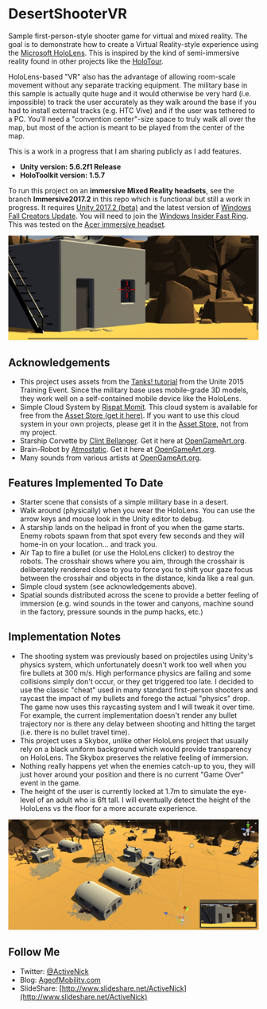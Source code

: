 # DesertShooterVR
Sample first-person-style shooter game for virtual and mixed reality. The goal is to demonstrate how to create a Virtual Reality-style experience using the [Microsoft HoloLens](http://hololens.com). This is inspired by the kind of semi-immersive reality found in other projects like the [HoloTour](https://www.microsoft.com/en-us/store/p/holotour/9nblggh5pj87).

HoloLens-based "VR" also has the advantage of allowing room-scale movement without any separate tracking equipment. The military base in this sample is actually quite huge and it would otherwise be very hard (i.e. impossible) to track the user accurately as they walk around the base if you had to install external tracks (e.g. HTC Vive) and if the user was tethered to a PC. You'll need a "convention center"-size space to truly walk all over the map, but most of the action is meant to be played from the center of the map.

This is a work in a progress that I am sharing publicly as I add features. 

* **Unity version: 5.6.2f1 Release**
* **HoloToolkit version: 1.5.7**

To run this project on an **immersive Mixed Reality headsets**, see the branch **Immersive2017.2** in this repo which is functional but still a work in progress. It requires [Unity 2017.2 (beta)](https://unity3d.com/unity/beta/) and the latest version of [Windows Fall Creators Update](https://blogs.windows.com/windowsexperience/2017/09/01/create-and-play-this-holiday-with-the-windows-10-fall-creators-update-coming-oct-17/#VpW4VMqk8D9l5GjB.97). You will need to join the [Windows Insider Fast Ring](https://insider.windows.com). This was tested on the [Acer immersive headset](https://www.microsoft.com/en-us/store/d/acer-windows-mixed-reality-headset-developer-edition/8pb4twx13m2n).

![Screenshot](Screenshots/Screen02-FirstPersonView.JPG)

## Acknowledgements
* This project uses assets from the [Tanks! tutorial](https://www.assetstore.unity3d.com/en/?_ga=1.83361502.975056403.1471960723#!/content/46209/) from the Unite 2015 Training Event. Since the military base uses mobile-grade 3D models, they work well on a self-contained mobile device like the HoloLens.
* Simple Cloud System by [Rispat Momit](https://www.assetstore.unity3d.com/en/#!/search/page=1/sortby=popularity/query=publisher:2616). This cloud system is available for free from the [Asset Store (get it here)](https://www.assetstore.unity3d.com/en/#!/content/6715). If you want to use this cloud system in your own projects, please get it in the [Asset Store](https://www.assetstore.unity3d.com/en/#!/content/6715), not from my project.
* Starship Corvette by [Clint Bellanger](http://opengameart.org/users/clint-bellanger). Get it here at [OpenGameArt.org](http://opengameart.org/content/starship-corvette).
* Brain-Robot by [Atmostatic](https://opengameart.org/users/atmostatic). Get it here at [OpenGameArt.org](https://opengameart.org/content/brain-robot).
* Many sounds from various artists at [OpenGameArt.org](http://opengameart.org/). 

## Features Implemented To Date
* Starter scene that consists of a simple military base in a desert.
* Walk around (physically) when you wear the HoloLens. You can use the arrow keys and mouse look in the Unity editor to debug.
* A starship lands on the helipad in front of you when the game starts. Enemy robots spawn from that spot every few seconds and they will home-in on your location... and track you.
* Air Tap to fire a bullet (or use the HoloLens clicker) to destroy the robots. The crosshair shows where you aim, through the crosshair is deliberately rendered close to you to force you to shift your gaze focus between the crosshair and objects in the distance, kinda like a real gun.
* Simple cloud system (see acknowledgements above).
* Spatial sounds distributed across the scene to provide a better feeling of immersion (e.g. wind sounds in the tower and canyons, machine sound in the factory, pressure sounds in the pump hacks, etc.)

## Implementation Notes
* The shooting system was previously based on projectiles using Unity's physics system, which unfortunately doesn't work too well when you fire bullets at 300 m/s. High performance physics are failing and some collisions simply don't occur, or they get triggered too late. I decided to use the classic "cheat" used in many standard first-person shooters and raycast the impact of my bullets and forego the actual "physics" drop. The game now uses this raycasting system and I will tweak it over time. For example, the current implementation doesn't render any bullet trajectory nor is there any delay between shooting and hitting the target (i.e. there is no bullet travel time).
* This project uses a Skybox, unlike other HoloLens project that usually rely on a black uniform background which would provide transparency on HoloLens. The Skybox preserves the relative feeling of immersion.
* Nothing really happens yet when the enemies catch-up to you, they will just hover around your position and there is no current "Game Over" event in the game.
* The height of the user is currently locked at 1.7m to simulate the eye-level of an adult who is 6ft tall. I will eventually detect the height of the HoloLens vs the floor for a more accurate experience.

![Screenshot](Screenshots/Screen01-ElevatedEditorView.JPG)

## Follow Me
* Twitter: [@ActiveNick](http://twitter.com/ActiveNick)
* Blog: [AgeofMobility.com](http://AgeofMobility.com)
* SlideShare: [http://www.slideshare.net/ActiveNick](http://www.slideshare.net/ActiveNick)
